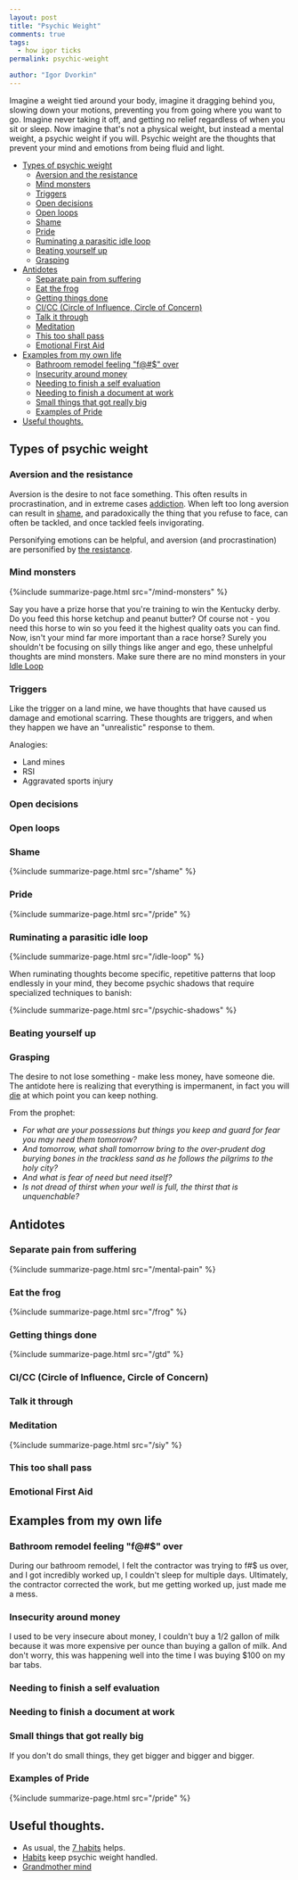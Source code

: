 ```yaml
---
layout: post
title: "Psychic Weight"
comments: true
tags:
  - how igor ticks
permalink: psychic-weight

author: "Igor Dvorkin"
---
```


Imagine a weight tied around your body, imagine it dragging behind you, slowing down your motions, preventing you from going where you want to go. Imagine never taking it off, and getting no relief regardless of when you sit or sleep. Now imagine that's not a physical weight, but instead a mental weight, a psychic weight if you will. Psychic weight are the thoughts that prevent your mind and emotions from being fluid and light.

<!-- prettier-ignore-start -->

<!-- vim-markdown-toc-start -->

- [Types of psychic weight](#types-of-psychic-weight)
    - [Aversion and the resistance](#aversion-and-the-resistance)
    - [Mind monsters](#mind-monsters)
    - [Triggers](#triggers)
    - [Open decisions](#open-decisions)
    - [Open loops](#open-loops)
    - [Shame](#shame)
    - [Pride](#pride)
    - [Ruminating a parasitic idle loop](#ruminating-a-parasitic-idle-loop)
    - [Beating yourself up](#beating-yourself-up)
    - [Grasping](#grasping)
- [Antidotes](#antidotes)
    - [Separate pain from suffering](#separate-pain-from-suffering)
    - [Eat the frog](#eat-the-frog)
    - [Getting things done](#getting-things-done)
    - [CI/CC (Circle of Influence, Circle of Concern)](#cicc-circle-of-influence-circle-of-concern)
    - [Talk it through](#talk-it-through)
    - [Meditation](#meditation)
    - [This too shall pass](#this-too-shall-pass)
    - [Emotional First Aid](#emotional-first-aid)
- [Examples from my own life](#examples-from-my-own-life)
    - [Bathroom remodel feeling "f@#\$" over](#bathroom-remodel-feeling-f-over)
    - [Insecurity around money](#insecurity-around-money)
    - [Needing to finish a self evaluation](#needing-to-finish-a-self-evaluation)
    - [Needing to finish a document at work](#needing-to-finish-a-document-at-work)
    - [Small things that got really big](#small-things-that-got-really-big)
    - [Examples of Pride](#examples-of-pride)
- [Useful thoughts.](#useful-thoughts)

<!-- vim-markdown-toc-end -->
<!-- prettier-ignore-end -->

## Types of psychic weight

### Aversion and the resistance

Aversion is the desire to not face something. This often results in procrastination, and in extreme cases [addiction](/addiction). When left too long aversion can result in [shame](/shame), and paradoxically the thing that you refuse to face, can often be tackled, and once tackled feels invigorating.

Personifying emotions can be helpful, and aversion (and procrastination) are personified by [the resistance](/resistance).

### Mind monsters

{%include summarize-page.html src="/mind-monsters" %}

Say you have a prize horse that you're training to win the Kentucky derby. Do you feed this horse ketchup and peanut butter? Of course not - you need this horse to win so you feed it the highest quality oats you can find. Now, isn't your mind far more important than a race horse? Surely you shouldn't be focusing on silly things like anger and ego, these unhelpful thoughts are mind monsters. Make sure there are no mind monsters in your [Idle Loop](/idle-loop)

### Triggers

Like the trigger on a land mine, we have thoughts that have caused us damage and emotional scarring. These thoughts are triggers, and when they happen we have an "unrealistic" response to them.

Analogies:

- Land mines
- RSI
- Aggravated sports injury

### Open decisions

### Open loops

### Shame

{%include summarize-page.html src="/shame" %}

### Pride

{%include summarize-page.html src="/pride" %}

### Ruminating a parasitic idle loop

{%include summarize-page.html src="/idle-loop" %}

When ruminating thoughts become specific, repetitive patterns that loop endlessly in your mind, they become psychic shadows that require specialized techniques to banish:

{%include summarize-page.html src="/psychic-shadows" %}

### Beating yourself up

### Grasping

The desire to not lose something - make less money, have someone die. The antidote here is realizing that everything is impermanent, in fact you will [die](/death) at which point you can keep nothing.

From the prophet:

- _For what are your possessions but things you keep and guard for fear you may need them tomorrow?_
- _And tomorrow, what shall tomorrow bring to the over-prudent dog burying bones in the trackless sand as he follows the pilgrims to the holy city?_
- _And what is fear of need but need itself?_
- _Is not dread of thirst when your well is full, the thirst that is unquenchable?_

## Antidotes

### Separate pain from suffering

{%include summarize-page.html src="/mental-pain" %}

### Eat the frog

{%include summarize-page.html src="/frog" %}

### Getting things done

{%include summarize-page.html src="/gtd" %}

### CI/CC (Circle of Influence, Circle of Concern)

### Talk it through

### Meditation

{%include summarize-page.html src="/siy" %}

### This too shall pass

### Emotional First Aid

## Examples from my own life

### Bathroom remodel feeling "f@#\$" over

During our bathroom remodel, I felt the contractor was trying to f#\$ us over, and I got incredibly worked up, I couldn't sleep for multiple days. Ultimately, the contractor corrected the work, but me getting worked up, just made me a mess.

### Insecurity around money

I used to be very insecure about money, I couldn't buy a 1/2 gallon of milk because it was more expensive per ounce than buying a gallon of milk. And don't worry, this was happening well into the time I was buying $100 on my bar tabs.

### Needing to finish a self evaluation

### Needing to finish a document at work

### Small things that got really big

If you don't do small things, they get bigger and bigger and bigger.

### Examples of Pride

{%include summarize-page.html src="/pride" %}

## Useful thoughts.

- As usual, the [7 habits](/7-habits) helps.
- [Habits](/habits) keep psychic weight handled.
- [Grandmother mind](/grandmother)
